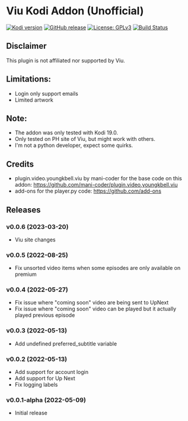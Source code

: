 # Viu Kodi Addon (Unofficial)

[![Kodi version](https://img.shields.io/badge/kodi%20versions-19-blue)](https://kodi.tv/)
[![GitHub release](https://img.shields.io/github/release/maynero/plugin.video.viu.svg)](https://github.com/maynero/plugin.video.viu/releases)
[![License: GPLv3](https://img.shields.io/badge/License-GPLv3-yellow.svg)](https://opensource.org/licenses/GPL-3.0)
[![Build Status](https://img.shields.io/github/workflow/status/maynero/plugin.video.viu/CI/master)](https://github.com/maynero/plugin.video.viu/actions?query=branch%3Amaster)

## Disclaimer
This plugin is not affiliated nor supported by Viu.

## Limitations: 
 - Login only support emails
 - Limited artwork

## Note: 
 - The addon was only tested with Kodi 19.0.
 - Only tested on PH site of Viu, but might work with others.
 - I'm not a python developer, expect some quirks.

## Credits
 - plugin.video.youngkbell.viu by mani-coder for the base code on this addon: https://github.com/mani-coder/plugin.video.youngkbell.viu
 - add-ons for the player.py code: https://github.com/add-ons

## Releases
### v0.0.6 (2023-03-20)
- Viu site changes

### v0.0.5 (2022-08-25)
- Fix unsorted video items when some episodes are only available on premium

### v0.0.4 (2022-05-27)
- Fix issue where "coming soon" video are being sent to UpNext
- Fix issue where "coming soon" video can be played but it actually played previous episode

### v0.0.3 (2022-05-13)
- Add undefined preferred_subtitle variable

### v0.0.2 (2022-05-13)
- Add support for account login
- Add support for Up Next
- Fix logging labels

### v0.0.1-alpha (2022-05-09)
- Initial release
